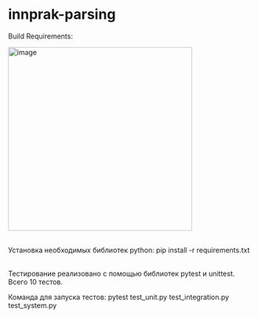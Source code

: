 # innprak-parsing

Build Requirements:

<img width="375" alt="image" src="https://github.com/Zivan182/innprak-parsing/assets/71238076/015ac969-b004-4317-8783-9b947970b2ad">

\
Установка необходимых библиотек python: pip install -r requirements.txt

\
Тестирование реализовано с помощью библиотек pytest и unittest. Всего 10 тестов.

Команда для запуска тестов: pytest test_unit.py test_integration.py test_system.py

